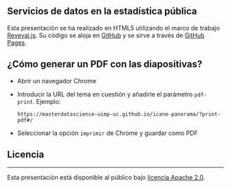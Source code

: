 ## Servicios de datos en la estadística pública
Esta presentación se ha realizado en HTML5 utilizando el marco de trabajo [Reveval.js](https://github.com/hakimel/reveal.js/). Su código se aloja en [GitHub](https://github.com/masterdatascience-UIMP-UC/icane-panorama) y se sirve a través de [GitHub Pages](https://masterdatascience-uimp-uc.github.io/icane-panorama/). 

## ¿Cómo generar un PDF con las diapositivas?

- Abrir un navegador Chrome
- Introducir la URL del tema en cuestión y añadirle el parámetro `pdf-print`. Ejemplo:

      https://masterdatascience-uimp-uc.github.io/icane-panorama/?print-pdf#/

- Seleccionar la opción `imprimir` de Chrome y guardar como PDF


## Licencia
--------
Esta presentación está disponible al público bajo [licencia Apache 2.0](http://www.apache.org/licenses/LICENSE-2.0.html).